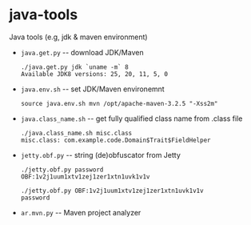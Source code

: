 # java-tools
Java tools (e.g, jdk &amp; maven environment)

* `java.get.py` -- download JDK/Maven  
  ```
  ./java.get.py jdk `uname -m` 8
  Available JDK8 versions: 25, 20, 11, 5, 0
  ```

* `java.env.sh` -- set JDK/Maven environemnt  
  ```
  source java.env.sh mvn /opt/apache-maven-3.2.5 "-Xss2m"
  ```

* `java.class_name.sh` -- get fully qualified class name from .class file  

  ```
  ./java.class_name.sh misc.class
  misc.class: com.example.code.Domain$Trait$FieldHelper
  ```

* `jetty.obf.py` -- string (de)obfuscator from Jetty

  ```
  ./jetty.obf.py password
  OBF:1v2j1uum1xtv1zej1zer1xtn1uvk1v1v
  
  ./jetty.obf.py OBF:1v2j1uum1xtv1zej1zer1xtn1uvk1v1v
  password
  ```

* `ar.mvn.py` -- Maven project analyzer  

